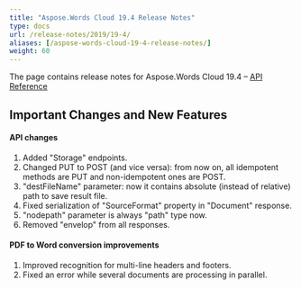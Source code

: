 ```yaml
---
title: "Aspose.Words Cloud 19.4 Release Notes"
type: docs
url: /release-notes/2019/19-4/
aliases: [/aspose-words-cloud-19-4-release-notes/]
weight: 60
---
```


The page contains release notes for Aspose.Words Cloud 19.4 – [API Reference](https://apireference.aspose.cloud/words/)

## Important Changes and New Features

#### API changes

1. Added "Storage" endpoints.
1. Changed PUT to POST (and vice versa): from now on, all idempotent methods are PUT and non-idempotent ones are POST.
1. "destFileName" parameter: now it contains absolute (instead of relative) path to save result file.
1. Fixed serialization of "SourceFormat" property in "Document" response.
1. "nodepath" parameter is always "path" type now.
1. Removed "envelop" from all responses.

#### PDF to Word conversion improvements

1. Improved recognition for multi-line headers and footers.
1. Fixed an error while several documents are processing in parallel.
